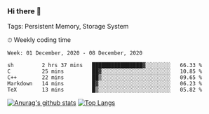 ### Hi there 👋

Tags: Persistent Memory, Storage System

<!--

[![Anurag's github stats](https://github-readme-stats.vercel.app/api?username=wwyf)](https://github.com/anuraghazra/github-readme-stats)

[![Anurag's github stats](https://github-readme-stats.vercel.app/api?username=wwyf&count_private=true)](https://github.com/anuraghazra/github-readme-stats)


[![Top Langs](https://github-readme-stats.vercel.app/api/top-langs/?username=wwyf&count_private=true&&hide=jupyter%20notebook,html)](https://github.com/anuraghazra/github-readme-stats)



-->


⏱ Weekly coding time

<!--START_SECTION:waka-->
```text
Week: 01 December, 2020 - 08 December, 2020

sh         2 hrs 37 mins   ████████████████▓░░░░░░░░   66.33 % 
C          25 mins         ██▓░░░░░░░░░░░░░░░░░░░░░░   10.85 % 
C++        22 mins         ██▒░░░░░░░░░░░░░░░░░░░░░░   09.65 % 
Markdown   14 mins         █▓░░░░░░░░░░░░░░░░░░░░░░░   06.23 % 
TeX        13 mins         █▒░░░░░░░░░░░░░░░░░░░░░░░   05.82 % 
```
<!--END_SECTION:waka-->



[![Anurag's github stats](https://github-readme-stats.vercel.app/api?username=wwyf&count_private=true&show_icons=true&hide_border=true)](https://github.com/anuraghazra/github-readme-stats) [![Top Langs](https://github-readme-stats.vercel.app/api/top-langs/?username=wwyf&count_private=true&hide=jupyter%20notebook,html&langs_count=10&layout=compact&hide_border=true)](https://github.com/anuraghazra/github-readme-stats)

<!--

[![willianrod's wakatime stats](https://github-readme-stats.vercel.app/api/wakatime?username=wwyf)](https://github.com/anuraghazra/github-readme-stats)


-->
